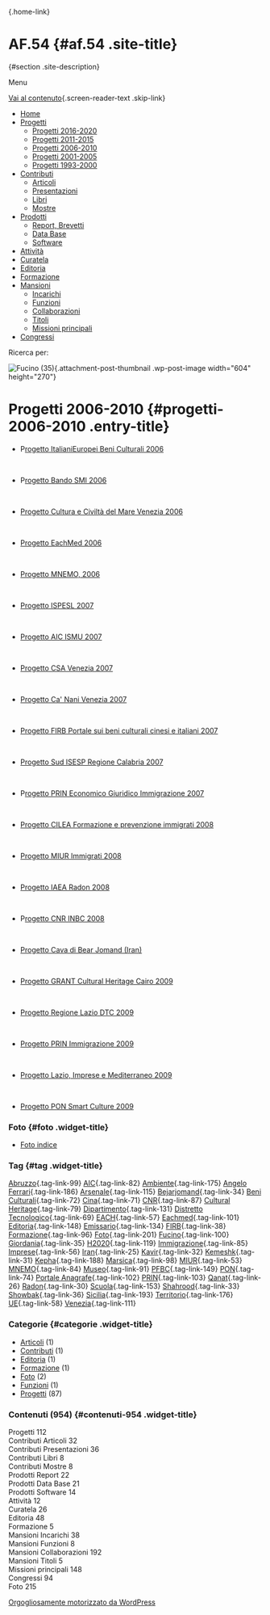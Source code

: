 [](index.html "AF.54"){.home-link}

AF.54 {#af.54 .site-title}
=====

 {#section .site-description}

Menu

[Vai al contenuto](#content "Vai al contenuto"){.screen-reader-text .skip-link}

-   [Home](index.html)
-   [Progetti](index.html)
    -   [Progetti 2016-2020](index86ea.html?page_id=388)
    -   [Progetti 2011-2015](indexea29.html?page_id=474)
    -   [Progetti 2006-2010](index9b8d.html?page_id=525)
    -   [Progetti 2001-2005](index3429.html?page_id=494)
    -   [Progetti 1993-2000](index5532.html?page_id=559)
-   [Contributi](index376e.html?cat=13)
    -   [Articoli](index305b.html?page_id=438)
    -   [Presentazioni](index3fd7.html?page_id=441)
    -   [Libri](indexb842.html?page_id=450)
    -   [Mostre](index85de.html?page_id=1066)
-   [Prodotti](indexb5e7.html?cat=15)
    -   [Report, Brevetti](indexfea7.html?page_id=1069)
    -   [Data Base](index7175.html?page_id=1072)
    -   [Software](index1a36.html?page_id=1075)
-   [Attività](index852a.html?page_id=410)
-   [Curatela](index5b3e.html?page_id=416)
-   [Editoria](index1597.html?page_id=419)
-   [Formazione](index7f00.html?page_id=422)
-   [Mansioni](index7fa5.html?cat=138)
    -   [Incarichi](indexfc67.html?page_id=1050)
    -   [Funzioni](index5cc7.html?page_id=1061)
    -   [Collaborazioni](index5edb.html?page_id=1083)
    -   [Titoli](indexa54c.html?page_id=1239)
    -   [Missioni principali](indexe97a.html?page_id=1804)
-   [Congressi](index9c1c.html?page_id=425)

Ricerca per:

![Fucino (35)](wp-content/uploads/2018/11/Fucino-35-604x270.jpg){.attachment-post-thumbnail .wp-post-image width="604" height="270"}

Progetti 2006-2010 {#progetti-2006-2010 .entry-title}
==================

-   P[rogetto ItalianiEuropei Beni Culturali 2006](indexf763.html?p=627 "Progetto ItalianiEuropei Beni Culturali 2006")

&nbsp;

-   P[rogetto Bando SMI 2006](indexca55.html?p=696 "Progetto Bando SMI 2006")

&nbsp;

-   [Progetto Cultura e Civiltà del Mare Venezia 2006](indexaaca.html?p=745 "Progetto Cultura e Civiltà del Mare Venezia 2006")

&nbsp;

-   [Progetto EachMed 2006](indexaa11.html?p=672 "Progetto EachMed 2006")

&nbsp;

-   [Progetto MNEMO, 2006](index05e8.html?p=1860 "Progetto MNEMO")

&nbsp;

-   [Progetto ISPESL 2007](index8372.html?p=616 "Progetto ISPESL 2007")

&nbsp;

-   [Progetto AIC ISMU 2007](index4494.html?p=612 "Progetto AIC ISMU 2007")

&nbsp;

-   [Progetto CSA Venezia 2007](index00c2.html?p=741 "Progetto CSA Venezia 2007")

&nbsp;

-   [Progetto Ca' Nani Venezia 2007](index7458.html?p=734 "Progetto Ca’ Nani Venezia 2007")

&nbsp;

-   [Progetto FIRB Portale sui beni culturali cinesi e italiani 2007](index0ced.html?p=586 "Progetto FIRB Portale Internet sui beni culturali cinesi e italiani")

&nbsp;

-   [Progetto Sud ISESP Regione Calabria 2007](index16bc.html?p=523 "Progetto ISESP 2007")

&nbsp;

-   P[rogetto PRIN Economico Giuridico Immigrazione 2007](index5723.html?p=688 "Progetto PRIN Economico Giuridico Immigrazione 2007")

&nbsp;

-   [Progetto CILEA Formazione e prevenzione immigrati 2008](wp-content/uploads/2018/10/CILEA-Formazione-e-prevenzione-immigrati.pdf)

&nbsp;

-   [Progetto MIUR Immigrati 2008](indexb25f.html?p=529 "Progetto MIUR Immigarti 2008")

&nbsp;

-   [Progetto IAEA Radon 2008](indexce2e.html?p=606 "Progetto IAEA Radon 2008")

&nbsp;

-   P[rogetto CNR INBC 2008](index2c3d.html?p=620 "Progetto CNR INBC 2008")

&nbsp;

-   [Progetto Cava di Bear Jomand (Iran)](wp-content/uploads/2018/11/PRO-2009-Cava-Bear-Jomand.pdf)

&nbsp;

-   [Progetto GRANT Cultural Heritage Cairo 2009](index2b8b.html?p=600 "Progetto GRANT Cairo 2009")

&nbsp;

-   [Progetto Regione Lazio DTC 2009](index03c9.html?p=563 "Progetto regione Lazio DTC 2009")

&nbsp;

-   [Progetto PRIN Immigrazione 2009](indexff9b.html?p=684 "Progetto PRIN Immigrazione 2009")

&nbsp;

-   [Progetto Lazio, Imprese e Mediterraneo 2009](index820c.html?p=692 "Progetto Lazio, Imprese e Mediterraneo 2009")

&nbsp;

-   [Progetto PON Smart Culture 2009](index39c5.html?p=700 "Progetto PON Smart Culture 2009")

### Foto {#foto .widget-title}

-   [Foto indice](indexaa27.html?page_id=1256)

### Tag {#tag .widget-title}

[Abruzzo](indexbf18.html?tag=abruzzo "2 argomenti"){.tag-link-99} [AIC](indexfd92.html?tag=aic "4 argomenti"){.tag-link-82} [Ambiente](indexa6a7.html?tag=ambiente "6 argomenti"){.tag-link-175} [Angelo Ferrari](indexdddd.html?tag=angelo-ferrari "22 argomenti"){.tag-link-186} [Arsenale](index6e38.html?tag=arsenale "2 argomenti"){.tag-link-115} [Bejarjomand](index93d3.html?tag=bejarjomand "1 argomento"){.tag-link-34} [Beni Culturali](index883e.html?tag=beni-culturali "14 argomenti"){.tag-link-72} [Cina](index26c3.html?tag=cina "2 argomenti"){.tag-link-71} [CNR](index47bd.html?tag=cnr "7 argomenti"){.tag-link-87} [Cultural Heritage](index49c7.html?tag=cultural-heritage "2 argomenti"){.tag-link-79} [Dipartimento](index79d6.html?tag=dipartimento "2 argomenti"){.tag-link-131} [Distretto Tecnologico](index057d.html?tag=distretto-tecnologico "2 argomenti"){.tag-link-69} [EACH](index42c8.html?tag=each "2 argomenti"){.tag-link-57} [Eachmed](indexcf6e.html?tag=eachmed "3 argomenti"){.tag-link-101} [Editoria](indexd50c.html?tag=editoria "1 argomento"){.tag-link-148} [Emissario](index7457.html?tag=emissario "4 argomenti"){.tag-link-134} [FIRB](index7342.html?tag=firb "3 argomenti"){.tag-link-38} [Formazione](index52c4.html?tag=formazione "3 argomenti"){.tag-link-96} [Foto](index2e63.html?tag=foto "2 argomenti"){.tag-link-201} [Fucino](index11b4.html?tag=fucino "5 argomenti"){.tag-link-100} [Giordania](index338b.html?tag=giordania "4 argomenti"){.tag-link-35} [H2020](index3914.html?tag=h2020 "10 argomenti"){.tag-link-119} [Immigrazione](index32ae.html?tag=immigrazione "4 argomenti"){.tag-link-85} [Imprese](index514c.html?tag=imprese "5 argomenti"){.tag-link-56} [Iran](index4241.html?tag=iran "5 argomenti"){.tag-link-25} [Kavir](index3aaa.html?tag=kavir "1 argomento"){.tag-link-32} [Kemeshk](index0773.html?tag=kemeshk "1 argomento"){.tag-link-31} [Kepha](index724b.html?tag=kepha "2 argomenti"){.tag-link-188} [Marsica](index6ce2.html?tag=marsica "5 argomenti"){.tag-link-98} [MIUR](index0aa1.html?tag=miur "3 argomenti"){.tag-link-53} [MNEMO](index7027.html?tag=mnemo "3 argomenti"){.tag-link-84} [Museo](index304a.html?tag=museo "2 argomenti"){.tag-link-91} [PFBC](indexc5dc.html?tag=pfbc "1 argomento"){.tag-link-149} [PON](index0011.html?tag=pon "4 argomenti"){.tag-link-74} [Portale Anagrafe](indexe42c.html?tag=portale-anagrafe "2 argomenti"){.tag-link-102} [PRIN](index9cf1.html?tag=prin "2 argomenti"){.tag-link-103} [Qanat](index339d.html?tag=qanat "6 argomenti"){.tag-link-26} [Radon](index68d2.html?tag=radon "3 argomenti"){.tag-link-30} [Scuola](index2953.html?tag=scuola "2 argomenti"){.tag-link-153} [Shahrood](index6549.html?tag=shahrood "2 argomenti"){.tag-link-33} [Showbak](indexde02.html?tag=showbak "4 argomenti"){.tag-link-36} [Sicilia](index4efa.html?tag=sicilia "2 argomenti"){.tag-link-193} [Territorio](indexfff4.html?tag=territorio "4 argomenti"){.tag-link-176} [UE](index3f45.html?tag=ue "12 argomenti"){.tag-link-58} [Venezia](index05f5.html?tag=venezia "8 argomenti"){.tag-link-111}

### Categorie {#categorie .widget-title}

-   [Articoli](indexe788.html?cat=139) (1)
-   [Contributi](index376e.html?cat=13) (1)
-   [Editoria](indexcf7d.html?cat=137) (1)
-   [Formazione](indexc055.html?cat=17) (1)
-   [Foto](index335b.html?cat=155) (2)
-   [Funzioni](index8cc5.html?cat=143) (1)
-   [Progetti](index0b40.html?cat=9) (87)

### Contenuti (954) {#contenuti-954 .widget-title}

Progetti 112\
Contributi Articoli 32\
Contributi Presentazioni 36\
Contributi Libri 8\
Contributi Mostre 8\
Prodotti Report 22\
Prodotti Data Base 21\
Prodotti Software 14\
Attività 12\
Curatela 26\
Editoria 48\
Formazione 5\
Mansioni Incarichi 38\
Mansioni Funzioni 8\
Mansioni Collaborazioni 192\
Mansioni Titoli 5\
Missioni principali 148\
Congressi 94\
Foto 215

[Orgogliosamente motorizzato da WordPress](http://wordpress.org/ "Piattaforma semantica di pubblicazione personale")
